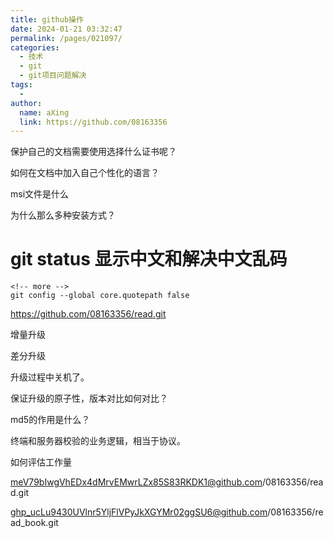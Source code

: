 ```yaml
---
title: github操作
date: 2024-01-21 03:32:47
permalink: /pages/021097/
categories:
  - 技术
  - git
  - git项目问题解决
tags:
  - 
author: 
  name: aXing
  link: https://github.com/08163356
---
```

保护自己的文档需要使用选择什么证书呢？

如何在文档中加入自己个性化的语言？

msi文件是什么



为什么那么多种安装方式？



# git status 显示中文和解决中文乱码

```
<!-- more -->
git config --global core.quotepath false

```

https://github.com/08163356/read.git





增量升级

差分升级

升级过程中关机了。

保证升级的原子性，版本对比如何对比？

md5的作用是什么？

终端和服务器校验的业务逻辑，相当于协议。

如何评估工作量





meV79bIwgVhEDx4dMrvEMwrLZx85S83RKDK1@github.com/08163356/read.git

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@github.com/08163356/read_book.git